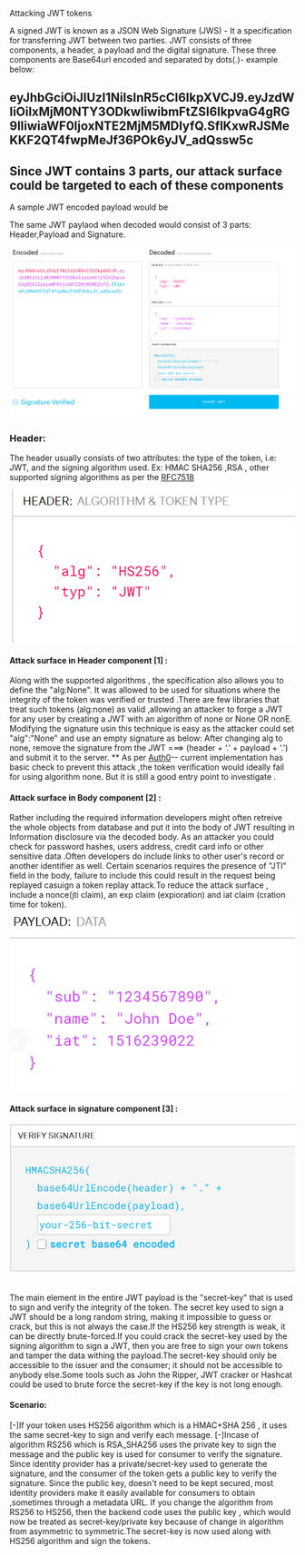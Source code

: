 Attacking JWT tokens 

A signed JWT is known as a JSON Web Signature (JWS) - It a specification for transferring JWT between two parties.
JWT consists of three components, a header, a payload and the digital signature. These three components are Base64url encoded and separated by dots(.)- example below:
## eyJhbGciOiJIUzI1NiIsInR5cCI6IkpXVCJ9.eyJzdWIiOiIxMjM0NTY3ODkwIiwibmFtZSI6IkpvaG4gRG9lIiwiaWF0IjoxNTE2MjM5MDIyfQ.SflKxwRJSMeKKF2QT4fwpMeJf36POk6yJV_adQssw5c 
## Since JWT contains  3 parts, our attack surface could be targeted to each of these components
A sample JWT encoded payload would be 

The same JWT paylaod  when decoded would consist of 3 parts: Header,Payload and Signature.

<img src="jwt.io.PNG"/>

### Header:
 The header usually consists of two attributes: the type of the token, i.e: JWT, and the signing algorithm used. Ex: HMAC SHA256 ,RSA , other supported signing algorithms as per the [RFC7518](https://tools.ietf.org/html/rfc7518#section-3)
 
 <img src="header.PNG"/>
 
#### Attack surface in Header component [1] :
Along with the supported algorithms , the specification also allows you to define the "alg:None". It was allowed to be used for situations where the integrity of the token was verified or trusted .There are few libraries  that treat such tokens (alg:none) as valid ,allowing an attacker to forge a JWT for any user by creating a JWT with an algorithm of none or None OR nonE. Modifying the signature usin this technique is easy as the attacker could set "alg":"None" and use an empty signature as below:
After changing alg to none, remove the signature from the JWT ===> (header + ‘.’ + payload + ‘.’) and submit it to the server.
** As per [Auth0](https://auth0.com/blog/critical-vulnerabilities-in-json-web-token-libraries/)-- current implementation  has basic check to prevent this attack ,the token verification would ideally fail for using algorithm none. But it is still a good entry point to investigate .


  
#### Attack surface in Body component [2] :
Rather including the required information developers might often retreive the whole objects from database and put it into the body of JWT resulting in Information disclosure via  the decoded body. As an attacker you could check for password hashes, users address, credit card info or other sensitive data .Often developers do include links to other user's record or another identifier as well.
Certain scenarios requires the presence of  "JTI" field in the body, failure to include this could result in the request being replayed casuign a token replay attack.To reduce the attack surface , include a nonce(jti claim), an exp claim (expioration) and iat claim (cration time for token).
  <img src="body.PNG"/>

#### Attack surface in signature component [3] :
 <img src="signature.PNG"/>

The main element in the entire JWT payload is the "secret-key" that is used to sign and verify the integrity of the token.
The secret key used to sign a JWT should be a long random string, making it impossible to guess or crack, but this is not always the case.If the HS256 key strength is weak, it can be directly brute-forced.If you could crack the secret-key used by the signing algorithm to sign a JWT, then you are free to sign your own tokens and tamper the data withing the payload.The secret-key should only be accessible to the issuer and the consumer; it should not be accessible to anybody else.Some tools such as John the Ripper, JWT cracker or Hashcat could be used to brute force the secret-key if the key is not long enough.
#### Scenario:
[-]If your token uses HS256 algorithm which is a HMAC+SHA 256 , it uses the same secret-key to sign and verify each message.
[-]Incase of algorithm RS256 which is RSA_SHA256 uses the private key to sign the message and the public key is used for consumer to verify the signature.
Since identity provider has a private/secret-key used to generate the signature, and the consumer of the token gets a public key to verify the signature. Since the public key, doesn't need to be kept secured, most identity providers make it easily available for consumers to obtain ,sometimes through a metadata URL.
If you change the algorithm from RS256 to HS256, then the backend code uses the public key , which would now be treated as secret-key/private key because of change in algorithm from asymmetric to symmetric.The secret-key is now used along with HS256 algorithm and sign the tokens.


